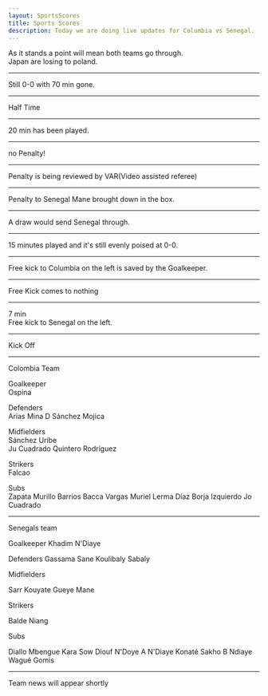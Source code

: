 ```yaml
---
layout: SportsScores
title: Sports Scores
description: Today we are doing live updates for Columbia vs Senegal.
---
```


As it stands a point will mean both teams go through.<br>
Japan are losing to poland.

___


Still 0-0 with 70 min gone.

___

Half Time

___

20 min has been played.

___

no Penalty!

___


Penalty is being reviewed by VAR(Video assisted referee)

___

Penalty to Senegal Mane brought down in the box.

___

A draw would send Senegal through.

___

15 minutes played and it's still evenly poised at 0-0.

___

Free kick to Columbia on the left is saved by the Goalkeeper.

___

Free Kick comes to nothing

___

7 min<br>
Free kick to Senegal on the left.

___

Kick Off

___


Colombia Team

Goalkeeper<br>
Ospina

Defenders<br>
Arias   Mina    D Sánchez  Mojica

Midfielders<br>
        Sánchez      Uribe<br>
Ju Cuadrado     Quintero    Rodríguez

Strikers<br>
Falcao

Subs<br>
Zapata
Murillo
Barrios
Bacca
Vargas
Muriel
Lerma
Díaz
Borja
Izquierdo
Jo Cuadrado

___


Senegals team

Goalkeeper
Khadim N'Diaye

Defenders
Gassama     Sane    Koulibaly   Sabaly

Midfielders<br>

Sarr    Kouyate     Gueye   Mane

Strikers

Balde   Niang


Subs

Diallo
Mbengue
Kara
Sow
Diouf
N'Doye
A N'Diaye
Konaté
Sakho
B Ndiaye
Wagué
Gomis

___

Team news will appear shortly




